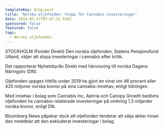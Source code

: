 ```yaml
---
templateKey: blog-post
title: 'Norska oljefonden: Stopp för Cannabis-investeringar'
date: 2019-05-27T07:47:11.526Z
sponsored: false
featured: false
tags:
  - Norska oljefonden
---
```

STOCKHOLM (Fonder Direkt) Den norska oljefonden, Statens Pensjonsfond Utland, väljer att slopa investeringar i cannabis efter kritik.



Det rapporterar Nyhetsbyrån Direkt med hänvisning till norska Dagens Näringsliv (DN).



Oljefonden uppges hittills under 2019 ha gjort en vinst om 46 procent eller 420 miljoner norska kronor på sina cannabis-innehav, enligt tidningen.



Med innehav i bolag som Cannabis Inc, Aphria och Canopy Growth bedöms oljefonden ha cannabis-relaterade investeringar på omkring 1,3 miljarder norska kronor, enligt DN.



Bloomberg News påpekar dock att oljefonden tenderar att sälja aktier innan den meddelar att den exkluderat investeringar i bolag.
